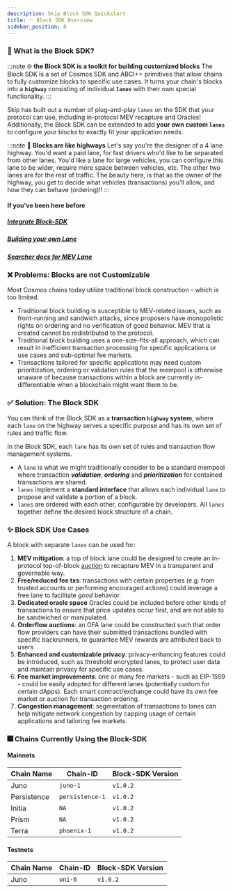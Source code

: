 ```yaml
---
description: Skip Block SDK Quickstart
title: ✨ Block SDK Overview
sidebar_position: 0
---
```


### 🤔 What is the Block SDK?

:::note 🌐 **the Block SDK is a toolkit for building customized blocks**
The Block SDK is a set of Cosmos SDK and ABCI++ primitives that allow chains to fully customize blocks to specific use cases. It turns your chain's blocks into a **`highway`** consisting of individual **`lanes`** with their own special functionality.
:::

Skip has built out a number of plug-and-play `lanes` on the SDK that your protocol can use, including in-protocol MEV recapture and Oracles! Additionally, the Block SDK can be extended to add **your own custom `lanes`** to configure your blocks to exactly fit your application needs.

:::note 🚦 **Blocks are like highways**
Let's say you're the designer of a 4 lane highway. You'd want a paid lane, for fast drivers who'd like to be separated from other lanes. You'd like a lane for large vehicles, you can configure this lane to be wider, require more space between vehicles, etc. The other two lanes are for the rest of traffic. The beauty here, is that as the owner of the highway, you get to decide what vehicles (transactions) you'll allow, and how they can behave (ordering)!!
:::

#### If you've been here before

##### [Integrate Block-SDK](/docs/blocksdk/0-integrate-the-sdk.md)

##### [Building your own Lane](/docs/blocksdk/lanes/1-build-your-own-lane.md)

##### [Searcher docs for MEV Lane](/docs/blocksdk/3-searcher-docs.md)

### ❌ Problems: Blocks are not Customizable

Most Cosmos chains today utilize traditional block construction - which is too limited.

- Traditional block building is susceptible to MEV-related issues, such as front-running and sandwich attacks, since proposers have monopolistic rights on ordering and no verification of good behavior. MEV that is created cannot be redistributed to the protocol.
- Traditional block building uses a one-size-fits-all approach, which can result in inefficient transaction processing for specific applications or use cases and sub-optimal fee markets.
- Transactions tailored for specific applications may need custom prioritization, ordering or validation rules that the mempool is otherwise unaware of because transactions within a block are currently in-differentiable when a blockchain might want them to be.

### ✅ Solution: The Block SDK

You can think of the Block SDK as a **transaction `highway` system**, where each
`lane` on the highway serves a specific purpose and has its own set of rules and
traffic flow.

In the Block SDK, each `lane` has its own set of rules and transaction flow management systems.

- A `lane` is what we might traditionally consider to be a standard mempool
  where transaction **_validation_**, **_ordering_** and **_prioritization_** for
  contained transactions are shared.
- `lanes` implement a **standard interface** that allows each individual `lane` to
  propose and validate a portion of a block.
- `lanes` are ordered with each other, configurable by developers. All `lanes`
  together define the desired block structure of a chain.

### ✨ Block SDK Use Cases

A block with separate `lanes` can be used for:

1. **MEV mitigation**: a top of block lane could be designed to create an in-protocol top-of-block [auction](/docs/blocksdk/lanes/existing-lanes/1-mev.md) to recapture MEV in a transparent and governable way.
2. **Free/reduced fee txs**: transactions with certain properties (e.g. from trusted accounts or performing encouraged actions) could leverage a free lane to facilitate _good_ behavior.
3. **Dedicated oracle space** Oracles could be included before other kinds of transactions to ensure that price updates occur first, and are not able to be sandwiched or manipulated.
4. **Orderflow auctions**: an OFA lane could be constructed such that order flow providers can have their submitted transactions bundled with specific backrunners, to guarantee MEV rewards are attributed back to users
5. **Enhanced and customizable privacy**: privacy-enhancing features could be introduced, such as threshold encrypted lanes, to protect user data and maintain privacy for specific use cases.
6. **Fee market improvements**: one or many fee markets - such as EIP-1559 - could be easily adopted for different lanes (potentially custom for certain dApps). Each smart contract/exchange could have its own fee market or auction for transaction ordering.
7. **Congestion management**: segmentation of transactions to lanes can help mitigate network congestion by capping usage of certain applications and tailoring fee markets.

### 🎆 Chains Currently Using the Block-SDK

#### Mainnets

| Chain Name  | Chain-ID        | Block-SDK Version |
| ----------- | --------------- | ----------------- |
| Juno        | `juno-1`        | `v1.0.2`          |
| Persistence | `persistence-1` | `v1.0.2`          |
| Initia      | `NA`            | `v1.0.2`          |
| Prism       | `NA`            | `v1.0.2`          |
| Terra       | `phoenix-1`     | `v1.0.2`          |

#### Testnets

| Chain Name | Chain-ID | Block-SDK Version |
| ---------- | -------- | ----------------- |
| Juno       | `uni-6`  | `v1.0.2`          |

